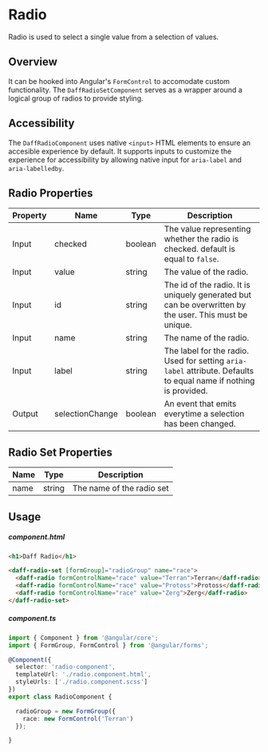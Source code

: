 # Radio
Radio is used to select a single value from a selection of values.

## Overview
It can be hooked into Angular's `FormControl` to accomodate custom functionality. The `DaffRadioSetComponent` serves as a wrapper around a logical group of radios to provide styling.

## Accessibility
The `DaffRadioComponent` uses native `<input>` HTML elements to ensure an accesible experience by default. It supports inputs to customize the experience for accessibility by allowing native input for `aria-label` and `aria-labelledby`.

## Radio Properties

Property | Name            |  Type   | Description |
--------- | ------- | ----- | --------------------------------------------------------------------------- |
Input | checked | boolean | The value representing whether the radio is checked. default is equal to `false`. |
Input | value   | string  | The value of the radio. | 
Input |  id | string | The id of the radio. It is uniquely generated but can be overwritten by the user. This must be unique. |
Input |  name | string | The name of the radio. |
Input |  label | string | The label for the radio. Used for setting `aria-label` attribute. Defaults to equal name if nothing is provided. |
Output | selectionChange | boolean | An event that emits everytime a selection has been changed. |

## Radio Set Properties

| Name    | Type | Description |
| ------- | ----- | --------------------------------------------------------------------------- |
| name | string | The name of the radio set |

## Usage

##### component.html
```html
<h1>Daff Radio</h1>

<daff-radio-set [formGroup]="radioGroup" name="race">
  <daff-radio formControlName="race" value="Terran">Terran</daff-radio>
  <daff-radio formControlName="race" value="Protoss">Protoss</daff-radio>
  <daff-radio formControlName="race" value="Zerg">Zerg</daff-radio>
</daff-radio-set>
```
##### component.ts
```ts
import { Component } from '@angular/core';
import { FormGroup, FormControl } from '@angular/forms';

@Component({
  selector: 'radio-component',
  templateUrl: './radio.component.html',
  styleUrls: ['./radio.component.scss']
})
export class RadioComponent {

  radioGroup = new FormGroup({
    race: new FormControl('Terran')
  });

}
```